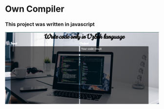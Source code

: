 # Own Compiler 

### This project was written in javascript

![image](./img/Screenshot%20from%202023-01-29%2002-33-27.png)